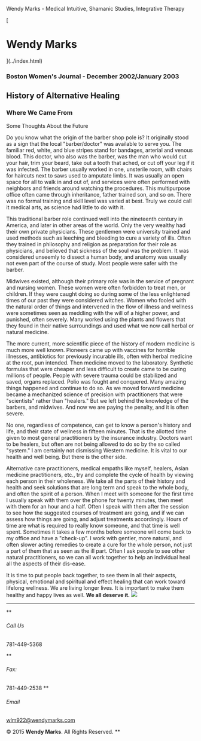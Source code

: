 Wendy Marks - Medical Intuitive, Shamanic Studies, Integrative Therapy  
   
 
 
[ 
# Wendy Marks
](../index.html)   
  

### Boston Women's Journal - December 2002/January 2003
 

## History of Alternative Healing

### Where We Came From  
Some Thoughts About the Future

Do you know what the origin of the barber shop pole is? It originally stood as a sign that the local "barber/doctor" was available to serve you. The familiar red, white, and blue stripes stand for bandages, arterial and venous blood. This doctor, who also was the barber, was the man who would cut your hair, trim your beard, take out a tooth that ached, or cut off your leg if it was infected. The barber usually worked in one, unsterile room, with chairs for haircuts next to saws used to amputate limbs. It was usually an open space for all to walk in and out of, and services were often performed with neighbors and friends around watching the procedures. This multipurpose office often came through inheritance, father trained son, and so on. There was no formal training and skill level was varied at best. Truly we could call it medical arts, as science had little to do with it.

This traditional barber role continued well into the nineteenth century in America, and later in other areas of the world. Only the very wealthy had their own private physicians. These gentlemen were university trained and used methods such as leeching and bleeding to cure a variety of ills. Often they trained in philosophy and religion as preparation for their role as physicians, and believed that sickness of the soul was the problem. It was considered unseemly to dissect a human body, and anatomy was usually not even part of the course of study. Most people were safer with the barber.

Midwives existed, although their primary role was in the service of pregnant and nursing women. These women were often forbidden to treat men, or children. If they were caught doing so during some of the less enlightened times of our past they were considered witches. Women who fooled with the natural order of things and intervened in the flow of illness and wellness were sometimes seen as meddling with the will of a higher power, and punished, often severely. Many worked using the plants and flowers that they found in their native surroundings and used what we now call herbal or natural medicine.

The more current, more scientific piece of the history of modern medicine is much more well known. Pioneers came up with vaccines for horrible illnesses, antibiotics for previously incurable ills, often with herbal medicine at the root, pun intended. Then medicine moved to the laboratory. Synthetic formulas that were cheaper and less difficult to create came to be curing millions of people. People with severe trauma could be stabilized and saved, organs replaced. Polio was fought and conquered. Many amazing things happened and continue to do so. As we moved forward medicine became a mechanized science of precision with practitioners that were "scientists" rather than "healers." But we left behind the knowledge of the barbers, and midwives. And now we are paying the penalty, and it is often severe.

No one, regardless of competence, can get to know a person's history and life, and their state of wellness in fifteen minutes. That is the allotted time given to most general practitioners by the insurance industry. Doctors want to be healers, but often are not being allowed to do so by the so called "system." I am certainly not dismissing Western medicine. It is vital to our health and well being. But there is the other side.

Alternative care practitioners, medical empaths like myself, healers, Asian medicine practitioners, etc., try and complete the cycle of health by viewing each person in their wholeness. We take all the parts of their history and health and seek solutions that are long term and speak to the whole body, and often the spirit of a person. When I meet with someone for the first time I usually speak with them over the phone for twenty minutes, then meet with them for an hour and a half. Often I speak with them after the session to see how the suggested courses of treatment are going, and if we can assess how things are going, and adjust treatments accordingly. Hours of time are what is required to really know someone, and that time is well spent. Sometimes it takes a few months before someone will come back to my office and have a "check-up". I work with gentler, more natural, and often slower acting remedies to create a cure for the whole person, not just a part of them that as seen as the ill part. Often I ask people to see other natural practitioners, so we can all work together to help an individual heal all the aspects of their dis-ease.

It is time to put people back together, to see them in all their aspects, physical, emotional and spiritual and effect healing that can work toward lifelong wellness. We are living longer lives. It is important to make them healthy and happy lives as well. **We all deserve it.**
![](../img/wolflogo.png)
* * *
**
###### Call Us

781-449-5368  

**
###### Fax:

781-449-2538
**
###### Email

[wlm922@wendymarks.com](mailto:yourname@domain.com)
  
 

© 2015 **Wendy Marks**. All Rights Reserved.
   **
